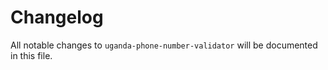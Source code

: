 # Changelog

All notable changes to `uganda-phone-number-validator` will be documented in this file.

